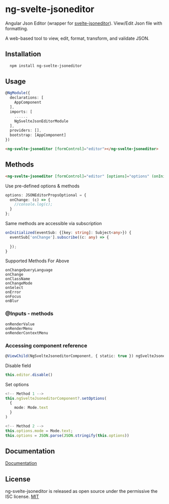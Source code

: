 
# ng-svelte-jsoneditor

Angular Json Editor (wrapper for [svelte-jsoneditor](https://github.com/josdejong/svelte-jsoneditor)). View/Edit Json file with formatting.

A web-based tool to view, edit, format, transform, and validate JSON.


## Installation


```bash
  npm install ng-svelte-jsoneditor
```
    
## Usage


```ts
@NgModule({
  declarations: [
    AppComponent
  ],
  imports: [
    ......
    NgSvelteJsonEditorModule
  ],
  providers: [],
  bootstrap: [AppComponent]
})
```

```html
<ng-svelte-jsoneditor [formControl]="editor"></ng-svelte-jsoneditor>
```

## Methods

```html
<ng-svelte-jsoneditor [formControl]="editor" [options]="options" (onInitialized)="onInitialized($event)"></ng-svelte-jsoneditor>
```

Use pre-defined options & methods
```ts
options: JSONEditorPropsOptional = {
  onChange: (c) => {
    //console.log(c);   
  }
};
```

Same methods are accessible via subscription
```ts
onInitialized(eventSub: {[key: string]: Subject<any>}) {
  eventSub['onChange'].subscribe((c: any) => {
    
  });
}
```
Supported Methods For Above
```
onChangeQueryLanguage
onChange
onClassName
onChangeMode
onSelect
onError
onFocus
onBlur
```

### @Inputs - methods
```
onRenderValue
onRenderMenu
onRenderContextMenu
```

### Accessing component reference
```ts
@ViewChild(NgSvelteJsoneditorComponent, { static: true }) ngSvelteJsoneditorComponent: NgSvelteJsoneditorComponent | undefined
```

Disable field
```ts
this.editor.disable()
```

Set options
```ts
<!-- Method 1 -->
this.ngSvelteJsoneditorComponent?.setOptions(
  {
    mode: Mode.text
  }
)

<!-- Method 2 -->
this.options.mode = Mode.text;
this.options = JSON.parse(JSON.stringify(this.options))
```
## Documentation

[Documentation](https://github.com/josdejong/svelte-jsoneditor?tab=readme-ov-file#properties)


## License

ng-svelte-jsoneditor is released as open source under the permissive the ISC license. [MIT](https://github.com/krunal-limbad/ng-svelte-jsoneditor/blob/main/LICENSE.md)

